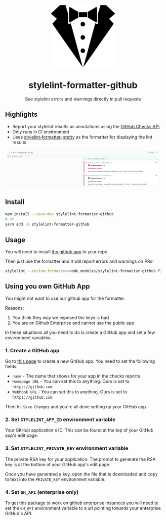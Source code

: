 <div align="center">
  <img  height="200"
    src="./logo.png">
  <h1>stylelint-formatter-github</h1>
  <p>See stylelint errors and warnings directly in pull requests</p>
</div>

## Highlights

- Report your stylelint results as annotations using the [GitHub Checks API](https://developer.github.com/v3/checks/)
- Only runs in CI environment
- Uses [stylelint-formatter-pretty](https://github.com/Dreamseer/stylelint-formatter-pretty) as the formatter for displaying the lint results

![Example of annotations being included in a pull request](./example.png)

## Install

```sh
npm install --save-dev stylelint-formatter-github
# or
yarn add -D stylelint-formatter-github
```

## Usage

You will need to install [the github app](https://github.com/apps/stylelint-results) to your repo.

Then just use the formatter and it will report errors and warnings on PRs!

```sh
stylelint --custom-formatter=node_modules/stylelint-formatter-github file.js
```

## Using you own GitHub App

You might not want to use our github app for the formatter.

Reasons:

1. You think they way we exposed the keys is bad
2. You are on Github Enterprise and cannot use the public app

In these situations all you need to do is create a GitHub app and set a few environment variables.

### 1. Create a GitHub app

Go to [this page](https://github.com/settings/apps) to create a new GitHub app. You need to set the following fields:

- `name` - The name that shows for your app in the checks reports
- `Homepage URL` - You can set this to anything. Ours is set to `https://github.com`
- `Webhook URL` - You can set this to anything. Ours is set to `https://github.com`

Then hit `Save Changes` and you're all done setting up your GitHub app.

### 2. Set `STYLELINT_APP_ID` environment variable

Your GitHub application's ID. This can be found at the top of your GitHub app's edit page.

### 3. Set `STYLELINT_PRIVATE_KEY` environment variable

The private RSA key for your application. The prompt to generate the RSA key is at the bottom of your GitHub app's edit page.

Once you have generated a key, open the file that is downloaded and copy to text into the `PRIVATE_KEY` environment variable.

### 4. Set `GH_API` (enterprise only)

To get this package to work on github enterprise instances you will need to set the `GH_API` environment variable to a url pointing towards your enterprise GitHub's API.
